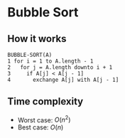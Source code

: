 # Bubble Sort

## How it works

```pseudocode
BUBBLE-SORT(A)
1 for i = 1 to A.length - 1
2   for j = A.length downto i + 1
3     if A[j] < A[j - 1]
4       exchange A[j] with A[j - 1]
```

## Time complexity

- Worst case: $O(n^2)$
- Best case: $O(n)$
